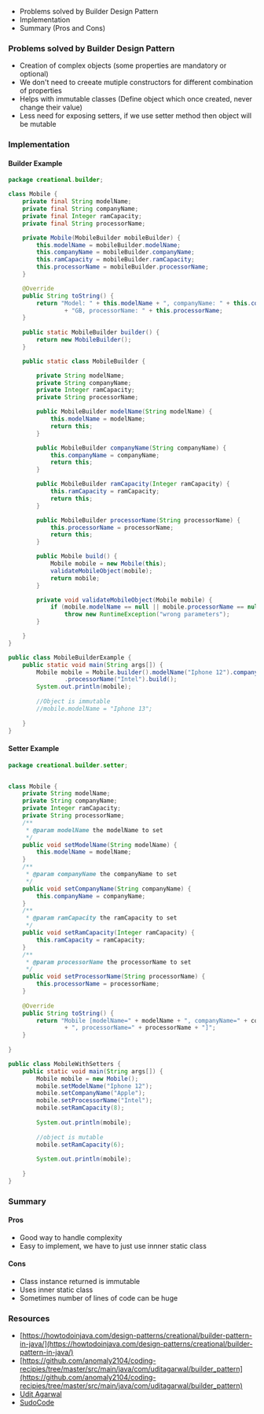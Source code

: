 * Problems solved by Builder Design Pattern
* Implementation
* Summary (Pros and Cons)

### Problems solved by Builder Design Pattern

* Creation of complex objects (some properties are mandatory or optional)
* We don't need to creeate mutiple constructors for different combination of properties
* Helps with immutable classes (Define object which once created, never change their value)
* Less need for exposing setters, if we use setter method then object will be mutable

### Implementation

#### Builder Example

```java
package creational.builder;

class Mobile {
	private final String modelName;
	private final String companyName;
	private final Integer ramCapacity;
	private final String processorName;

	private Mobile(MobileBuilder mobileBuilder) {
		this.modelName = mobileBuilder.modelName;
		this.companyName = mobileBuilder.companyName;
		this.ramCapacity = mobileBuilder.ramCapacity;
		this.processorName = mobileBuilder.processorName;
	}

	@Override
	public String toString() {
		return "Model: " + this.modelName + ", companyName: " + this.companyName + ", ramCapacity: " + this.ramCapacity
				+ "GB, processorName: " + this.processorName;
	}
	
	public static MobileBuilder builder() {
		return new MobileBuilder();
	}

	public static class MobileBuilder {

		private String modelName;
		private String companyName;
		private Integer ramCapacity;
		private String processorName;

		public MobileBuilder modelName(String modelName) {
			this.modelName = modelName;
			return this;
		}

		public MobileBuilder companyName(String companyName) {
			this.companyName = companyName;
			return this;
		}

		public MobileBuilder ramCapacity(Integer ramCapacity) {
			this.ramCapacity = ramCapacity;
			return this;
		}

		public MobileBuilder processorName(String processorName) {
			this.processorName = processorName;
			return this;
		}

		public Mobile build() {
			Mobile mobile = new Mobile(this);
			validateMobileObject(mobile);
			return mobile;
		}

		private void validateMobileObject(Mobile mobile) {
			if (mobile.modelName == null || mobile.processorName == null)
				throw new RuntimeException("wrong parameters");
		}

	}
}

public class MobileBuilderExample {
	public static void main(String args[]) {
		Mobile mobile = Mobile.builder().modelName("Iphone 12").companyName("Apple").ramCapacity(8)
				.processorName("Intel").build();
		System.out.println(mobile);
		
		//Object is immutable
		//mobile.modelName = "Iphone 13";
		
	}
}
```

#### Setter Example

```java
package creational.builder.setter;


class Mobile {
	private String modelName;
	private String companyName;
	private Integer ramCapacity;
	private String processorName;
	/**
	 * @param modelName the modelName to set
	 */
	public void setModelName(String modelName) {
		this.modelName = modelName;
	}
	/**
	 * @param companyName the companyName to set
	 */
	public void setCompanyName(String companyName) {
		this.companyName = companyName;
	}
	/**
	 * @param ramCapacity the ramCapacity to set
	 */
	public void setRamCapacity(Integer ramCapacity) {
		this.ramCapacity = ramCapacity;
	}
	/**
	 * @param processorName the processorName to set
	 */
	public void setProcessorName(String processorName) {
		this.processorName = processorName;
	}
	
	@Override
	public String toString() {
		return "Mobile [modelName=" + modelName + ", companyName=" + companyName + ", ramCapacity=" + ramCapacity
				+ ", processorName=" + processorName + "]";
	}
		
}

public class MobileWithSetters {
	public static void main(String args[]) {
		Mobile mobile = new Mobile();
		mobile.setModelName("Iphone 12");
		mobile.setCompanyName("Apple");
		mobile.setProcessorName("Intel");
		mobile.setRamCapacity(8);
		
		System.out.println(mobile);
		
		//object is mutable
		mobile.setRamCapacity(6);
		
		System.out.println(mobile);
		
	}
}
```

### Summary

#### Pros
* Good way to handle complexity
* Easy to implement, we have to just use innner static class

#### Cons
* Class instance returned is immutable
* Uses inner static class
* Sometimes number of lines of code can be huge

### Resources
* [https://howtodoinjava.com/design-patterns/creational/builder-pattern-in-java/](https://howtodoinjava.com/design-patterns/creational/builder-pattern-in-java/)
* [https://github.com/anomaly2104/coding-recipies/tree/master/src/main/java/com/uditagarwal/builder_pattern](https://github.com/anomaly2104/coding-recipies/tree/master/src/main/java/com/uditagarwal/builder_pattern)
* [Udit Agarwal](https://www.youtube.com/watch?v=6Wi2XZeAf-Q)
* [SudoCode](https://www.youtube.com/watch?v=4ff_KZdvJn8)


